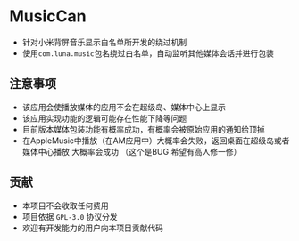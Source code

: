 # MusicCan
- 针对小米背屏音乐显示白名单所开发的绕过机制
- 使用`com.luna.music`包名绕过白名单，自动监听其他媒体会话并进行包装

## 注意事项
- 该应用会使播放媒体的应用不会在超级岛、媒体中心上显示
- 该应用实现功能的逻辑可能存在性能下降等问题
- 目前版本媒体包装功能有概率成功，有概率会被原始应用的通知给顶掉
- 在AppleMusic中播放（在AM应用中）大概率会失败，返回桌面在超级岛或者媒体中心播放 大概率会成功 （这个是BUG 希望有高人修一修）

## 贡献
- 本项目不会收取任何费用
- 项目依据 `GPL-3.0` 协议分发
- 欢迎有开发能力的用户向本项目贡献代码